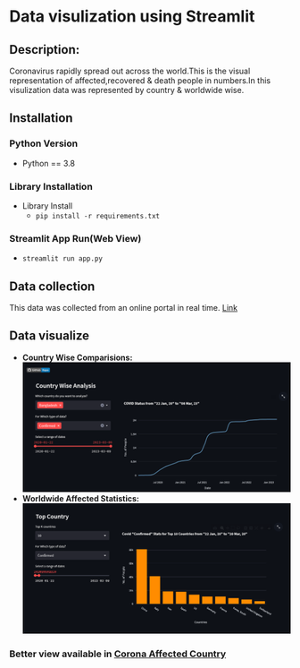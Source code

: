 # Data visulization using Streamlit #

## Description: ##

Coronavirus rapidly spread out across the world.This is the visual representation of affected,recovered & death people in numbers.In this visulization data was represented by country & worldwide wise.

## Installation

### Python Version
- Python == 3.8

### Library Installation
- Library Install
  - `pip install -r requirements.txt`

### Streamlit App Run(Web View)
- `streamlit run app.py`

## Data collection ##

This data was collected from an online portal in real time. [Link](https://data.humdata.org/dataset/novel-coronavirus-2019-ncov-cases)

## Data visualize ##
* **Country Wise Comparisions:**
  ![Country Comparisions](images/covid_line.png)
* **Worldwide Affected Statistics:**
  ![Affected Statistics](images/covid_bar.png)


### Better view available in [Corona Affected Country](../../Corona%20Affected%20Country/plotly/) ###